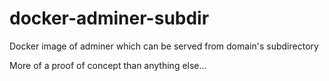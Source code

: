 # docker-adminer-subdir
Docker image of adminer which can be served from domain's subdirectory

More of a proof of concept than anything else...
